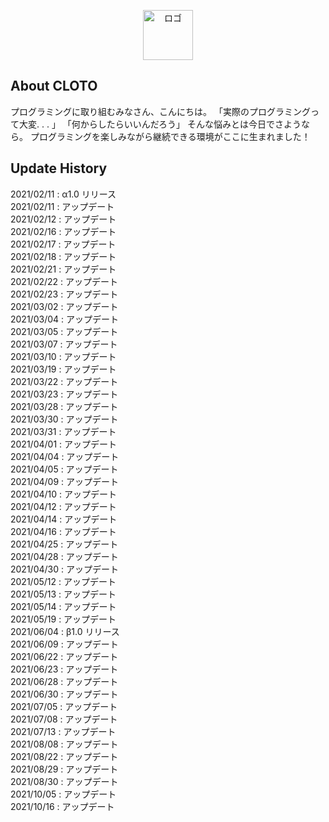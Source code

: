 <p align="center"><a href="https://cloto.jp"><img src="storage/app/public/system/header_logo.svg" alt="ロゴ" height="80px"></a></p>

## About CLOTO

プログラミングに取り組むみなさん、こんにちは。
「実際のプログラミングって大変. . . 」
「何からしたらいいんだろう」
そんな悩みとは今日でさようなら。
プログラミングを楽しみながら継続できる環境がここに生まれました！

## Update History

2021/02/11 : α1.0 リリース  
2021/02/11 : アップデート  
2021/02/12 : アップデート  
2021/02/16 : アップデート  
2021/02/17 : アップデート  
2021/02/18 : アップデート  
2021/02/21 : アップデート  
2021/02/22 : アップデート  
2021/02/23 : アップデート  
2021/03/02 : アップデート  
2021/03/04 : アップデート  
2021/03/05 : アップデート  
2021/03/07 : アップデート  
2021/03/10 : アップデート  
2021/03/19 : アップデート  
2021/03/22 : アップデート  
2021/03/23 : アップデート  
2021/03/28 : アップデート  
2021/03/30 : アップデート  
2021/03/31 : アップデート  
2021/04/01 : アップデート  
2021/04/04 : アップデート  
2021/04/05 : アップデート  
2021/04/09 : アップデート  
2021/04/10 : アップデート  
2021/04/12 : アップデート  
2021/04/14 : アップデート  
2021/04/16 : アップデート  
2021/04/25 : アップデート  
2021/04/28 : アップデート  
2021/04/30 : アップデート  
2021/05/12 : アップデート  
2021/05/13 : アップデート  
2021/05/14 : アップデート  
2021/05/19 : アップデート  
2021/06/04 : β1.0 リリース  
2021/06/09 : アップデート  
2021/06/22 : アップデート  
2021/06/23 : アップデート  
2021/06/28 : アップデート  
2021/06/30 : アップデート  
2021/07/05 : アップデート  
2021/07/08 : アップデート  
2021/07/13 : アップデート  
2021/08/08 : アップデート  
2021/08/22 : アップデート  
2021/08/29 : アップデート  
2021/08/30 : アップデート  
2021/10/05 : アップデート  
2021/10/16 : アップデート
